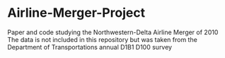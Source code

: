 # Airline-Merger-Project
Paper and code studying the Northwestern-Delta Airline Merger of 2010
The data is not included in this repository but was taken from the Department of Transportations annual D1B1 D100 survey
